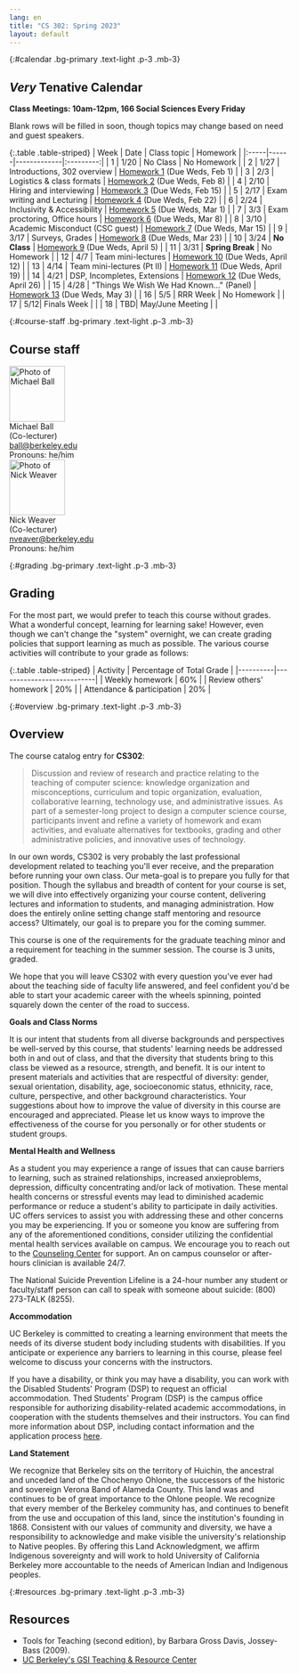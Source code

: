 ```yaml
---
lang: en
title: "CS 302: Spring 2023"
layout: default
---
```


{:#calendar .bg-primary .text-light .p-3 .mb-3}
## _Very_ **Tenative** Calendar

**Class Meetings: 10am-12pm, 166 Social Sciences Every Friday**

Blank rows will be filled in soon, though topics may change based on
need and guest speakers.

{:.table .table-striped}
| Week | Date | Class topic | Homework |
|:-----|------|-------------|:---------:|
| 1    | 1/20 | No Class | No Homework |
| 2    | 1/27 | Introductions, 302 overview | [Homework 1][hw1] (Due Weds, Feb 1) |
| 3    | 2/3  | Logistics & class formats | [Homework 2][hw2] (Due Weds, Feb 8) |
| 4    | 2/10 | Hiring and interviewing | [Homework 3][hw3] (Due Weds, Feb 15) |
| 5    | 2/17 | Exam writing and Lecturing | [Homework 4][hw4] (Due Weds, Feb 22) |
| 6    | 2/24 | Inclusivity & Accessibility | [Homework 5][hw5] (Due Weds, Mar 1) |
| 7    | 3/3  | Exam proctoring, Office hours | [Homework 6][hw6] (Due Weds, Mar 8) |
| 8    | 3/10 | Academic Misconduct (CSC guest) | [Homework 7][hw7] (Due Weds, Mar 15) |
| 9    | 3/17 | Surveys, Grades | [Homework 8][hw8] (Due Weds, Mar 23) |
| 10   | 3/24 | **No Class** | [Homework 9][hw9] (Due Weds, April 5) |
| 11   | 3/31 | **Spring Break** | No Homework |
| 12   | 4/7  | Team mini-lectures | [Homework 10][hw10] (Due Weds, April 12) |
| 13   | 4/14 | Team mini-lectures (Pt II) | [Homework 11][hw11] (Due Weds, April 19) |
| 14   | 4/21 | DSP, Incompletes, Extensions | [Homework 12][hw12] (Due Weds, April 26) |
| 15   | 4/28 | "Things We Wish We Had Known…" (Panel) | [Homework 13][hw13] (Due Weds, May 3) |
| 16   | 5/5 | RRR Week | No Homework |
| 17   | 5/12| Finals Week | |
| 18   | TBD| May/June Meeting | |

[hw1]: https://docs.google.com/document/d/1sGuqNcIH5D8qClo9z84ZqbAAc3Eak73HCX4zq05MaUo/edit#
[hw2]: https://docs.google.com
[hw3]: https://docs.google.com
[hw4]: https://docs.google.com
[hw5]: https://docs.google.com
[hw6]: https://docs.google.com
[hw7]: https://docs.google.com
[hw8]: https://docs.google.com
[hw9]: https://docs.google.com
[hw10]: https://docs.google.com
[hw11]: https://docs.google.com
[hw12]: https://docs.google.com
[hw13]: https://docs.google.com

{:#course-staff .bg-primary .text-light .p-3 .mb-3}
## Course staff

<div class="container">
    <div class="row">
        <div class="col">
            <img src="https://cs88-website.github.io/sp22/assets/images/michael-ball.jpg" alt="Photo of Michael Ball" height="100"><br>
            Michael Ball<br>
            (Co-lecturer)<br>
            <a href="mailto:ball@berkeley.edu">ball@berkeley.edu</a><br>
            Pronouns: he/him
        </div>
        <div class="col">
            <img src="https://www2.eecs.berkeley.edu/Faculty/Photos/Homepages/nweaver.jpg" alt="Photo of Nick Weaver" height="100"><br>
            Nick Weaver<br>
            (Co-lecturer)<br>
            <a href="mailto:nveaver@berkeley.edu">nveaver@berkeley.edu</a><br>
            Pronouns: he/him
        </div>
    </div>
</div>

{:#grading .bg-primary .text-light .p-3 .mb-3}
## Grading

For the most part, we would prefer to teach this course without grades.
What a wonderful concept, learning for learning sake! However, even
though we can\'t change the \"system\" overnight, we can create grading
policies that support learning as much as possible. The various course
activities will contribute to your grade as follows:

{:.table .table-striped}
| Activity | Percentage of Total Grade |
|----------|---------------------------|
| Weekly homework | 60% |
| Review others' homework | 20% |
| Attendance & participation | 20% |

{:#overview .bg-primary .text-light .p-3 .mb-3}
## Overview

The course catalog entry for **CS302**:

> Discussion and review of research and practice relating to the
> teaching of computer science: knowledge organization and
> misconceptions, curriculum and topic organization, evaluation,
> collaborative learning, technology use, and administrative issues. As
> part of a semester-long project to design a computer science course,
> participants invent and refine a variety of homework and exam
> activities, and evaluate alternatives for textbooks, grading and other
> administrative policies, and innovative uses of technology.

In our own words, CS302 is very probably the last professional
development related to teaching you\'ll ever receive, and the
preparation before running your own class. Our meta-goal is to prepare
you fully for that position. Though the syllabus and breadth of content
for your course is set, we will dive into effectively organizing your
course content, delivering lectures and information to students, and
managing administration. How does the entirely online setting change
staff mentoring and resource access? Ultimately, our goal is to prepare
you for the coming summer.

This course is one of the requirements for the graduate teaching minor
and a requirement for teaching in the summer session. The course is 3
units, graded.

We hope that you will leave CS302 with every question you\'ve ever had
about the teaching side of faculty life answered, and feel confident
you\'d be able to start your academic career with the wheels spinning,
pointed squarely down the center of the road to success.

**Goals and Class Norms**

It is our intent that students from all diverse backgrounds and
perspectives be well-served by this course, that students\' learning
needs be addressed both in and out of class, and that the diversity that
students bring to this class be viewed as a resource, strength, and
benefit. It is our intent to present materials and activities that are
respectful of diversity: gender, sexual orientation, disability, age,
socioeconomic status, ethnicity, race, culture, perspective, and other
background characteristics. Your suggestions about how to improve the
value of diversity in this course are encouraged and appreciated. Please
let us know ways to improve the effectiveness of the course for you
personally or for other students or student groups.

**Mental Health and Wellness**

As a student you may experience a range of issues that can cause
barriers to learning, such as strained relationships, increased
anxieproblems, depression, difficulty concentrating and/or lack of
motivation. These mental health concerns or stressful events may lead to
diminished academic performance or reduce a student\'s ability to
participate in daily activities. UC offers services to assist you with
addressing these and other concerns you may be experiencing. If you or
someone you know are suffering from any of the aforementioned
conditions, consider utilizing the confidential mental health services
available on campus. We encourage you to reach out to the [Counseling
Center](https://uhs.berkeley.edu/caps) for support. An on campus
counselor or after-hours clinician is available 24/7.

The National Suicide Prevention Lifeline is a 24-hour number any student
or faculty/staff person can call to speak with someone about suicide:
(800) 273-TALK (8255).

**Accommodation**

UC Berkeley is committed to creating a learning environment that meets
the needs of its diverse student body including students with
disabilities. If you anticipate or experience any barriers to learning
in this course, please feel welcome to discuss your concerns with the
instructors.

If you have a disability, or think you may have a disability, you can
work with the Disabled Students\' Program (DSP) to request an official
accommodation. Thed Students\' Program (DSP) is the campus office
responsible for authorizing disability-related academic accommodations,
in cooperation with the students themselves and their instructors. You
can find more information about DSP, including contact information and
the application process [here](https://dsp.berkeley.edu).

**Land Statement**

We recognize that Berkeley sits on the territory of Huichin, the
ancestral and unceded land of the Chochenyo Ohlone, the successors of
the historic and sovereign Verona Band of Alameda County. This land was
and continues to be of great importance to the Ohlone people. We
recognize that every member of the Berkeley community has, and continues
to benefit from the use and occupation of this land, since the
institution\'s founding in 1868. Consistent with our values of community
and diversity, we have a responsibility to acknowledge and make visible
the university\'s relationship to Native peoples. By offering this Land
Acknowledgment, we affirm Indigenous sovereignty and will work to hold
University of California Berkeley more accountable to the needs of
American Indian and Indigenous peoples.

{:#resources .bg-primary .text-light .p-3 .mb-3}
## Resources

- Tools for Teaching (second edition), by Barbara Gross Davis,
    Jossey-Bass (2009).
- [UC Berkeley\'s GSI Teaching & Resource
    Center](http://gsi.berkeley.edu/)
